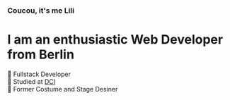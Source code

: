 
### Coucou, it's me Lili
# I am an enthusiastic Web Developer from Berlin

💮 Fullstack Developer<br/>
💮 Studied at [DCI](https://digitalcareerinstitute.org)<br/>
💮 Former Costume and Stage Desiner<br/>

